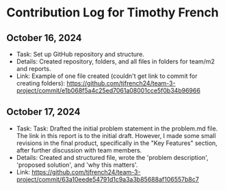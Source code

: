 # Contribution Log for Timothy French

## October 16, 2024

- Task: Set up GitHub repository and structure.
- Details: Created repository, folders, and all files in folders for team/m2 and reports. 
- Link: Example of one file created (couldn't get link to commit for creating folders): https://github.com/tjfrench24/team-3-project/commit/e1b068f5a4c25ed7061a08001cce5f0b34b96966

## October 17, 2024

- Task: Task: Drafted the initial problem statement in the problem.md file. The link in this report is to the initial draft. However, I made some small revisions in the final product, specifically in the "Key Features" section, after further discussion with team members. 
- Details: Created and structured file, wrote the 'problem description', 'proposed solution', and 'why this matters'.
- Link: https://github.com/tjfrench24/team-3-project/commit/63a10eede54791d1c9a3a3b85688af106557b8c7 
